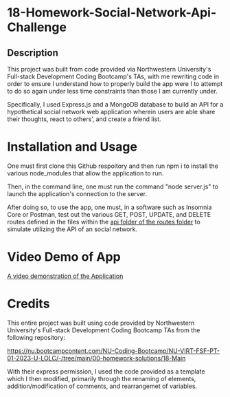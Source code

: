 # 18-Homework-Social-Network-Api-Challenge

## Description
This project was built from code provided via Northwestern University's Full-stack Development Coding Bootcamp's TAs, with me rewriting code in order to ensure I understand how to properly build the app were I to attempt to do so again under less time constraints than those I am currently under.

Specifically, I used Express.js and a MongoDB database to build an API for a hypothetical social network web application wherein users are able share their thoughts, react to others’, and create a friend list.

# Installation and Usage
One must first clone this Github respoitory and then run npm i to install the various node_modules that allow the application to run.

Then, in the command line, one must run the command "node server.js" to launch the application's connection to the server.

After doing so, to use the app, one must, in a software such as Insomnia Core or Postman, test out the various GET, POST, UPDATE, and DELETE routes defined in the files within the [api folder of the routes folder](./routes/api/) to simulate utilizing the API of an social network.

# Video Demo of App
[A video demonstration of the Application](https://drive.google.com/file/d/1K3iC1oU7cbt1U_Cm_qsi6nU3_89KRHWD/view)

# Credits
This entire project was built using code provided by Northwestern University's Full-stack Development Coding Bootcamp TAs from the following repository:

https://nu.bootcampcontent.com/NU-Coding-Bootcamp/NU-VIRT-FSF-PT-01-2023-U-LOLC/-/tree/main/00-homework-solutions/18-Main

With their express permission, I used the code provided as a template which I then modified, primarily through the renaming of elements, addition/modification of comments, and rearrangemet of variables.
